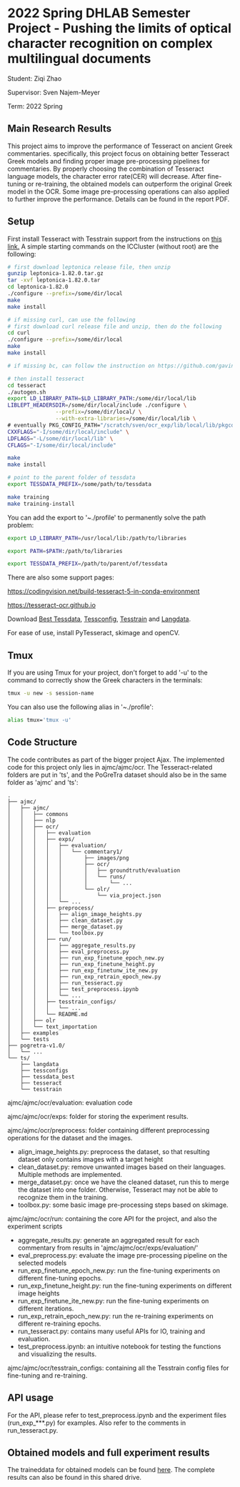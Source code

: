 # 2022 Spring DHLAB Semester Project - Pushing the limits of optical character recognition on complex multilingual documents

Student: Ziqi Zhao

Supervisor: Sven Najem-Meyer

Term: 2022 Spring

## Main Research Results
This project aims to improve the performance of Tesseract on ancient Greek commentaries. specifically, this project focus on obtaining better Tesseract Greek models and finding proper image pre-processing pipelines for commentaries. By properly choosing the combination of Tesseract language models, the character error rate(CER) will decrease. After fine-tuning or re-training, the obtained models can outperform the original Greek model in the OCR. Some image pre-processing operations can also applied to further improve the performance. Details can be found in the report PDF.

## Setup

First install Tesseract with Tesstrain support from the instructions on [this link.](https://tesseract-ocr.github.io/tessdoc/Compiling-–-GitInstallation.html) A simple starting commands on the ICCluster (without root) are the following:

```bash
# first download leptonica release file, then unzip
gunzip leptonica-1.82.0.tar.gz
tar -xvf leptonica-1.82.0.tar
cd leptonica-1.82.0
./configure --prefix=/some/dir/local
make
make install

# if missing curl, can use the following
# first download curl release file and unzip, then do the following
cd curl
./configure --prefix=/some/dir/local
make
make install

# if missing bc, can follow the instruction on https://github.com/gavinhoward/bc to install it

# then install tesseract
cd tesseract
./autogen.sh
export LD_LIBRARY_PATH=$LD_LIBRARY_PATH:/some/dir/local/lib
LIBLEPT_HEADERSDIR=/some/dir/local/include ./configure \
               --prefix=/some/dir/local/ \
               --with-extra-libraries=/some/dir/local/lib \
# eventually PKG_CONFIG_PATH="/scratch/sven/ocr_exp/lib/local/lib/pkgconfig"
CXXFLAGS="-I/some/dir/local/include" \
LDFLAGS="-L/some/dir/local/lib" \
CFLAGS="-I/some/dir/local/include"

make
make install

# point to the parent folder of tessdata
export TESSDATA_PREFIX=/some/path/to/tessdata

make training
make training-install
```

You can add the export to '~./profile' to permanently solve the path problem:

```bash
export LD_LIBRARY_PATH=/usr/local/lib:/path/to/libraries

export PATH=$PATH:/path/to/libraries

export TESSDATA_PREFIX=/path/to/parent/of/tessdata
```

There are also some support pages: 

https://codingvision.net/build-tesseract-5-in-conda-environment

https://tesseract-ocr.github.io

Download [Best Tessdata](https://github.com/tesseract-ocr/tessdata_best), [Tessconfig](https://github.com/tesseract-ocr/tessconfigs), [Tesstrain](https://github.com/tesseract-ocr/tesstrain) and [Langdata](https://github.com/tesseract-ocr/langdata).

For ease of use, install PyTesseract, skimage and openCV.

## Tmux

If you are using Tmux for your project, don't forget to add '-u' to the command to correctly show the Greek characters in the terminals: 

```bash
tmux -u new -s session-name
```

You can also use the following alias in '~./profile':

```bash
alias tmux='tmux -u'
```

## Code Structure

The code contributes as part of the bigger project Ajax. The implemented code for this project only lies in ajmc/ajmc/ocr. The Tesseract-related folders are put in 'ts', and the PoGreTra dataset should also be in the same folder as 'ajmc' and 'ts':

```
.
├── ajmc/
│   ├── ajmc/
│   │   ├── commons
│   │   ├── nlp
│   │   ├── ocr/
│   │   │   ├── evaluation
│   │   │   ├── exps/
│   │   │   │   ├── evaluation/
│   │   │   │   │   └── commentary1/
│   │   │   │   │       ├── images/png
│   │   │   │   │       ├── ocr/
│   │   │   │   │       │   ├── groundtruth/evaluation
│   │   │   │   │       │   └── runs/
│   │   │   │   │       │       └── ...
│   │   │   │   │       └── olr/
│   │   │   │   │           └── via_project.json
│   │   │   │   └── ...
│   │   │   ├── preprocess/
│   │   │   │   ├── align_image_heights.py
│   │   │   │   ├── clean_dataset.py
│   │   │   │   ├── merge_dataset.py
│   │   │   │   └── toolbox.py
│   │   │   ├── run/
│   │   │   │   ├── aggregate_results.py
│   │   │   │   ├── eval_preprocess.py
│   │   │   │   ├── run_exp_finetune_epoch_new.py
│   │   │   │   ├── run_exp_finetune_height.py
│   │   │   │   ├── run_exp_finetunw_ite_new.py
│   │   │   │   ├── run_exp_retrain_epoch_new.py
│   │   │   │   ├── run_tesseract.py
│   │   │   │   ├── test_preprocess.ipynb
│   │   │   │   └── ...
│   │   │   ├── tesstrain_configs/
│   │   │   │   └── ...
│   │   │   └── README.md
│   │   ├── olr
│   │   └── text_importation
│   ├── examples
│   └── tests
├── pogretra-v1.0/
│   └── ...
└── ts/
    ├── langdata
    ├── tessconfigs
    ├── tessdata_best
    ├── tesseract
    └── tesstrain
```

ajmc/ajmc/ocr/evaluation: evaluation code

ajmc/ajmc/ocr/exps: folder for storing the experiment results.

ajmc/ajmc/ocr/preprocess: folder containing different preprocessing operations for the dataset and the images.

- align_image_heights.py: preprocess the dataset, so that resulting dataset only contains images with a target height
- clean_dataset.py: remove unwanted images based on their languages. Multiple methods are implemented.
- merge_dataset.py: once we have the cleaned dataset, run this to merge the dataset into one folder. Otherwise, Tesseract may not be able to recognize them in the training.
- toolbox.py: some basic image pre-processing steps based on skimage.

ajmc/ajmc/ocr/run: containing the core API for the project, and also the experiment scripts

- aggregate_results.py: generate an aggregated result for each commentary from results in 'ajmc/ajmc/ocr/exps/evaluation/'
- eval_preprocess.py: evaluate the image pre-processing pipeline on the selected models
- run_exp_finetune_epoch_new.py: run the fine-tuning experiments on different fine-tuning epochs.
- run_exp_finetune_height.py: run the fine-tuning experiments on different image heights
- run_exp_finetune_ite_new.py: run the fine-tuning experiments on different iterations.
- run_exp_retrain_epoch_new.py: run the re-training experiments on different re-training epochs.
- run_tesseract.py: contains many useful APIs for IO, training and evaluation.
- test_preprocess.ipynb: an intuitive notebook for testing the functions and visualizing the results.

ajmc/ajmc/ocr/tesstrain_configs: containing all the Tesstrain config files for fine-tuning and re-training.

## API usage
For the API, please refer to test_preprocess.ipynb and the experiment files (run_exp_***.py) for examples. Also refer to the comments in run_tesseract.py.

## Obtained models and full experiment results
The traineddata for obtained models can be found [here](https://drive.google.com/drive/folders/1OYREcMcw5AdCXi8DhlFNAMH7a23owuwF?usp=sharing). The complete results can also be found in this shared drive.